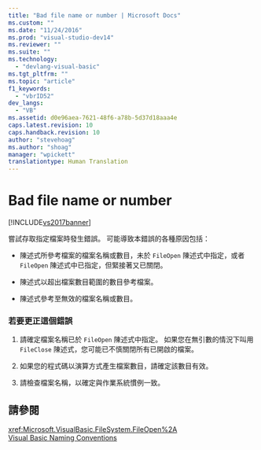 ```yaml
---
title: "Bad file name or number | Microsoft Docs"
ms.custom: ""
ms.date: "11/24/2016"
ms.prod: "visual-studio-dev14"
ms.reviewer: ""
ms.suite: ""
ms.technology: 
  - "devlang-visual-basic"
ms.tgt_pltfrm: ""
ms.topic: "article"
f1_keywords: 
  - "vbrID52"
dev_langs: 
  - "VB"
ms.assetid: d0e96aea-7621-48f6-a78b-5d37d18aaa4e
caps.latest.revision: 10
caps.handback.revision: 10
author: "stevehoag"
ms.author: "shoag"
manager: "wpickett"
translationtype: Human Translation
---
```

# Bad file name or number
[!INCLUDE[vs2017banner](../../../csharp/includes/vs2017banner.md)]

嘗試存取指定檔案時發生錯誤。  可能導致本錯誤的各種原因包括：  
  
-   陳述式所參考檔案的檔案名稱或數目，未於 `FileOpen` 陳述式中指定，或者 `FileOpen` 陳述式中已指定，但緊接著又已關閉。  
  
-   陳述式以超出檔案數目範圍的數目參考檔案。  
  
-   陳述式參考至無效的檔案名稱或數目。  
  
### 若要更正這個錯誤  
  
1.  請確定檔案名稱已於 `FileOpen` 陳述式中指定。  如果您在無引數的情況下叫用 `FileClose` 陳述式，您可能已不慎關閉所有已開啟的檔案。  
  
2.  如果您的程式碼以演算方式產生檔案數目，請確定該數目有效。  
  
3.  請檢查檔案名稱，以確定與作業系統慣例一致。  
  
## 請參閱  
 <xref:Microsoft.VisualBasic.FileSystem.FileOpen%2A>   
 [Visual Basic Naming Conventions](../../../visual-basic/programming-guide/program-structure/naming-conventions.md)